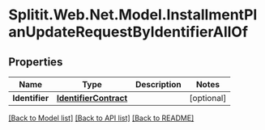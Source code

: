 # Splitit.Web.Net.Model.InstallmentPlanUpdateRequestByIdentifierAllOf

## Properties

Name | Type | Description | Notes
------------ | ------------- | ------------- | -------------
**Identifier** | [**IdentifierContract**](IdentifierContract.md) |  | [optional] 

[[Back to Model list]](../README.md#documentation-for-models) [[Back to API list]](../README.md#documentation-for-api-endpoints) [[Back to README]](../README.md)

